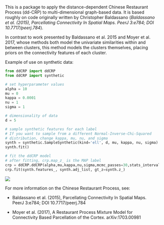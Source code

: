 This is a package to apply the distance-dependent Chinese Restaurant Process (dd-CRP) to multi-dimensional graph-based data.  It is based roughly on code originally written by Christopher Baldassano (*Baldassano et al. (2015), Parcellating Connectivity In Spatial Maps. PeerJ 3:e784; DOI 10.7717/peerj.784*).

In contrast to work presented by Baldassano et al. 2015 and Moyer et al. 2017, whose methods both model the univariate similarities within and between clusters, this method models the clusters themselves, placing priors on the connectivity features of each cluster.

Example of use on synthetic data:

```python
from ddCRP import ddCRP
from ddCRP import synthetic

# set hyperparameter values
alpha = 10
mu = 0
kappa = 0.0001
nu = 1
sigma = 1

# dimensionality of data
d = 5

# sample synthetic features for each label
# If you want to sample from a different Normal-Inverse-Chi-Squared
# distribution, change kappa, mu, nu, and sigma
synth = synthetic.SampleSynthetic(kind='ell', d, mu, kappa, nu, sigma)
synth.fit()

# fit the ddCRP model
# after fitting, crp.map_z_ is the MAP label
crp = ddCRP.ddCRP(alpha,mu,kappa,nu,sigma,mcmc_passes=30,stats_interval=200)
crp.fit(synth.features_, synth.adj_list, gt_z=synth.z_)

```

![](https://github.com/kristianeschenburg/ddCRP/blob/master/ddCRP/figures/ell.jpg)

For more information on the Chinese Restaurant Process, see:

  * Baldassano et al. (2015), Parcellating Connectivity In Spatial Maps. PeerJ 3:e784; DOI 10.7717/peerj.784

  * Moyer et al. (2017), A Restaurant Process Mixture Model for Connectivity Based Parcellation of the Cortex. 	arXiv:1703.00981
